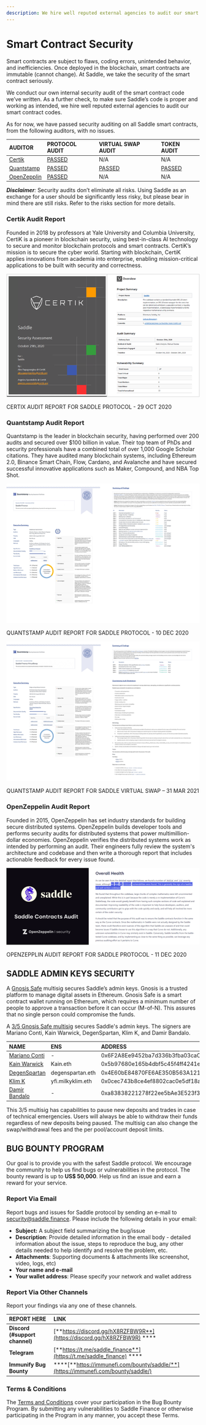 ```yaml
---
description: We hire well reputed external agencies to audit our smart contract codes.
---
```


# Smart Contract Security

Smart contracts are subject to flaws, coding errors, unintended behavior, and inefficiencies. Once deployed in the blockchain, smart contracts are immutable \(cannot change\). At Saddle, we take the security of the smart contract seriously.

We conduct our own internal security audit of the smart contract code we’ve written. As a further check, to make sure Saddle’s code is proper and working as intended, we hire well reputed external agencies to audit our smart contract codes.

As for now, we have passed security auditing on all Saddle smart contracts, from the following auditors, with no issues.

| **AUDITOR**                              | **PROTOCOL AUDIT**                                                                              | **VIRTUAL SWAP AUDIT**                                                                                      | **TOKEN AUDIT**                                                                                       |
| :--------------------------------------- | :---------------------------------------------------------------------------------------------- | :---------------------------------------------------------------------------------------------------------- | :---------------------------------------------------------------------------------------------------- |
| [Certik](https://certik.io/)             | [PASSED](https://github.com/saddle-finance/saddle-audits/blob/master/10-29-2020_Certik.pdf)     | N/A                                                                                                         | N/A                                                                                                   |
| [Quantstamp](https://quantstamp.com/)    | [PASSED](https://github.com/saddle-finance/saddle-audits/blob/master/12-09-2020_Quantstamp.pdf) | [PASSED](https://github.com/saddle-finance/saddle-audits/blob/master/03-31-2021_Quantstamp_VirtualSwap.pdf) | [PASSED](https://github.com/saddle-finance/saddle-audits/blob/master/10-27-2021_Quantstamp_Token.pdf) |
| [OpenZepplin](https://openzeppelin.com/) | [PASSED](https://blog.openzeppelin.com/saddle-contracts-audit/)                                 | N/A                                                                                                         | N/A                                                                                                   |

_**Disclaimer**:_ Security audits don’t eliminate all risks. Using Saddle as an exchange for a user should be significantly less risky, but please bear in mind there are still risks. Refer to the risks section for more details.

### **Certik Audit Report**

Founded in 2018 by professors at Yale University and Columbia University, CertiK is a pioneer in blockchain security, using best-in-class AI technology to secure and monitor blockchain protocols and smart contracts. CertiK’s mission is to secure the cyber world. Starting with blockchain, CertiK applies innovations from academia into enterprise, enabling mission-critical applications to be built with security and correctness.

![](.gitbook/assets/0%20%285%29.png)

CERTIX AUDIT REPORT FOR SADDLE PROTOCOL - 29 OCT 2020

### **Quantstamp Audit Report**

Quantstamp is the leader in blockchain security, having performed over 200 audits and secured over $100 billion in value. Their top team of PhDs and security professionals have a combined total of over 1,000 Google Scholar citations. They have audited many blockchain systems, including Ethereum 2.0, Binance Smart Chain, Flow, Cardano, and Avalanche and have secured successful innovative applications such as Maker, Compound, and NBA Top Shot.

![](.gitbook/assets/1%20%285%29.png)

QUANTSTAMP AUDIT REPORT FOR SADDLE PROTOCOL - 10 DEC 2020

![](.gitbook/assets/2%20%282%29.png)

QUANTSTAMP AUDIT REPORT FOR SADDLE VIRTUAL SWAP – 31 MAR 2021

### **OpenZeppelin Audit Report**

Founded in 2015, OpenZeppelin has set industry standards for building secure distributed systems. OpenZeppelin builds developer tools and performs security audits for distributed systems that power multimillion-dollar economies. OpenZeppelin verifies the distributed systems work as intended by performing an audit. Their engineers fully review the system's architecture and codebase and then write a thorough report that includes actionable feedback for every issue found.

![](.gitbook/assets/3%20%287%29.png)

OPENZEPPLIN AUDIT REPORT FOR SADDLE PROTOCOL - 11 DEC 2020

## **SADDLE ADMIN KEYS SECURITY**

A [Gnosis Safe](https://gnosis-safe.io/) multisig secures Saddle’s admin keys. Gnosis is a trusted platform to manage digital assets in Ethereum. Gnosis Safe is a smart contract wallet running on Ethereum, which requires a minimum number of people to approve a transaction before it can occur \(M-of-N\). This assures that no single person could compromise the funds.

A [3/5 Gnosis Safe multisig](https://etherscan.io/address/0x3F8E527aF4e0c6e763e8f368AC679c44C45626aE) secures Saddle's admin keys. The signers are Mariano Conti, Kain Warwick, DegenSpartan, Klim K, and Damir Bandalo.

| **NAME**                                          | **ENS**           | **ADDRESS**                                |
| :------------------------------------------------ | :---------------- | :----------------------------------------- |
| [Mariano Conti](https://twitter.com/nanexcool)    | -                 | 0x6F2A8Ee9452ba7d336b3fba03caC27f7818AeAD6 |
| [Kain Warwick](https://twitter.com/kaiynne)       | Kain.eth          | 0x5b97680e165b4dbf5c45f4ff4241e85f418c66c2 |
| [DegenSpartan](https://twitter.com/DegenSpartan)  | degenspartan.eth  | 0x4E60bE84870FE6AE350B563A121042396Abe1eaF |
| [Klim K](https://twitter.com/milkyklim)           | yfi.milkyklim.eth | 0x0cec743b8ce4ef8802cac0e5df18a180ed8402a7 |
| [Damir Bandalo](https://twitter.com/damirbandalo) | -                 | 0xa83838221278f22ee5bAe3E523f34D42b066D67D |

This 3/5 multisig has capabilities to pause new deposits and trades in case of technical emergencies. Users will always be able to withdraw their funds regardless of new deposits being paused. The multisig can also change the swap/withdrawal fees and the per pool/account deposit limits.

## **BUG BOUNTY PROGRAM**

Our goal is to provide you with the safest Saddle protocol. We encourage the community to help us find bugs or vulnerabilities in the protocol. The bounty reward is up to **US$ 50,000**. Help us find an issue and earn a reward for your service.

### **Report Via Email**

Report bugs and issues for Saddle protocol by sending an e-mail to [security@saddle.finance](mailto:security@saddle.finance). Please include the following details in your email:

- **Subject:** A subject field summarizing the bug/issue
- **Description**: Provide detailed information in the email body - detailed information about the issue, steps to reproduce the bug, any other details needed to help identify and resolve the problem, etc.
- **Attachments**: Supporting documents & attachments like screenshot, video, logs, etc\)
- **Your name and e-mail**
- **Your wallet address**: Please specify your network and wallet address

### **Report Via Other Channels**

Report your findings via any one of these channels.

| **REPORT HERE**                   | **LINK**                                                                               |
| :-------------------------------- | :------------------------------------------------------------------------------------- |
| **Discord \(\#support channel\)** | [**https://discord.gg/hX8RZFBW9R**](https://discord.gg/hX8RZFBW9R) \*\*\*\*            |
| **Telegram**                      | [**https://t.me/saddle_finance**](https://t.me/saddle_finance) \*\*\*\*                |
| **Immunify Bug Bounty**           | \*\*\*\*[**https://immunefi.com/bounty/saddle/**](https://immunefi.com/bounty/saddle/) |

### **Terms & Conditions**

The [Terms and Conditions](https://immunefi.com/bounty/saddle/) cover your participation in the Bug Bounty Program. By submitting any vulnerabilities to Saddle Finance or otherwise participating in the Program in any manner, you accept these Terms.
